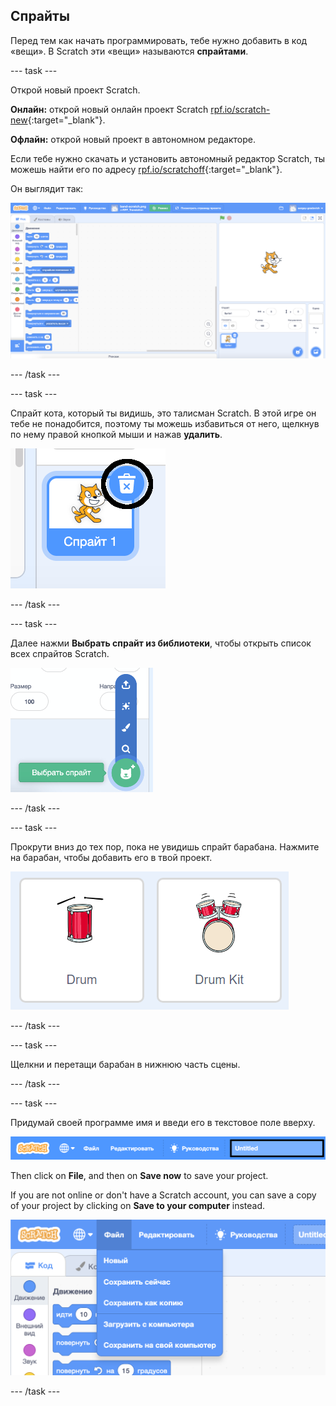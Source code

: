 ## Спрайты

Перед тем как начать программировать, тебе нужно добавить в код «вещи». В Scratch эти «вещи» называются **спрайтами**.

\--- task \---

Открой новый проект Scratch.

**Онлайн:** открой новый онлайн проект Scratch [rpf.io/scratch-new](http://rpf.io/scratch-new){:target="_blank"}.

**Офлайн:** открой новый проект в автономном редакторе.

Если тебе нужно скачать и установить автономный редактор Scratch, ты можешь найти его по адресу [rpf.io/scratchoff](http://rpf.io/scratchoff){:target="_blank"}.

Он выглядит так:

![снимок экрана](images/band-scratch.png)

\--- /task \---

\--- task \---

Спрайт кота, который ты видишь, это талисман Scratch. В этой игре он тебе не понадобится, поэтому ты можешь избавиться от него, щелкнув по нему правой кнопкой мыши и нажав **удалить**.

![снимок экрана](images/band-delete-annotated.png)

\--- /task \---

\--- task \---

Далее нажми **Выбрать спрайт из библиотеки**, чтобы открыть список всех спрайтов Scratch.

![снимок экрана](images/band-sprite-library.png)

\--- /task \---

\--- task \---

Прокрути вниз до тех пор, пока не увидишь спрайт барабана. Нажмите на барабан, чтобы добавить его в твой проект.

![снимок экрана](images/band-sprite-drum.png)

\--- /task \---

\--- task \---

Щелкни и перетащи барабан в нижнюю часть сцены.

\--- /task \---

\--- task \---

Придумай своей программе имя и введи его в текстовое поле вверху.

![имя](images/band-name-annotated.png)

Then click on **File**, and then on **Save now** to save your project.

If you are not online or don't have a Scratch account, you can save a copy of your project by clicking on **Save to your computer** instead.

![screenshot](images/band-save.png)

\--- /task \---